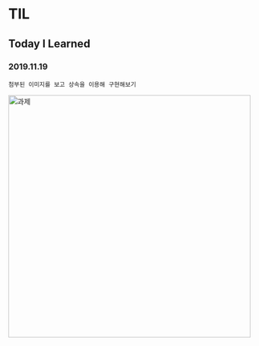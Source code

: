 # TIL
## Today I Learned


### 2019.11.19

```
첨부된 이미지를 보고 상속을 이용해 구현해보기
```

<img width="483" alt="과제" src="https://user-images.githubusercontent.com/57229970/69141408-0e8d3300-0b08-11ea-9a92-c71f236fa113.png">




